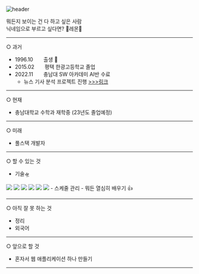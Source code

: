 ![header](https://capsule-render.vercel.app/api?type=slice&color=gradient&height=300&section=header&text=Why%20not?&fontSize=90)


뭐든지 보이는 건 다 하고 싶은 사람  
닉네임으로 부르고 싶다면? 🍋레몬🍋

---

○ 과거
- 1996.10　　출생 👶
- 2015.02　　평택 한광고등학교 졸업
- 2022.11　　충남대 SW 아카데미 AI반 수료
    - 뉴스 기사 분석 프로젝트 진행 
    [>>>링크](https://github.com/remonpie1814/News_Site_SentimentAnalysis)

---

○ 현재  
- 충남대학교 수학과 재학중 (23년도 졸업예정)

---

○ 미래  
- 풀스택 개발자

---

○ 할 수 있는 것
- 기술🛸  
<img src="https://img.shields.io/badge/Python-3766AB?style=flat-square&logo=Python&logoColor=white"/>
<img src="https://img.shields.io/badge/PyTorch-EE4C2C?style=flat-square&logo=Pytorch&logoColor=white"/>
<img src="https://img.shields.io/badge/Django-092E20?style=flat-square&logo=django&logoColor=white"/>
<img src="https://img.shields.io/badge/elasticsearch-005571?style=flat-square&logo=elasticsearch&logoColor=white"/>
<img src="https://img.shields.io/badge/mysql-4479A1?style=flat-square&logo=mysql&logoColor=white"/>
<img src="https://img.shields.io/badge/Unity-FFFFFF?style=flat-square&logo=Unity&logoColor=black"/>  
- 스케줄 관리
- 뭐든 열심히 배우기 👍

---

○ 아직 잘 못 하는 것
- 정리
- 외국어

---

○ 앞으로 할 것
- 혼자서 웹 애플리케이션 하나 만들기

---
<!--
**remonpie1814/remonpie1814** is a ✨ _special_ ✨ repository because its `README.md` (this file) appears on your GitHub profile.

Here are some ideas to get you started:

- 🔭 I’m currently working on ...
- 🌱 I’m currently learning ...
- 👯 I’m looking to collaborate on ...
- 🤔 I’m looking for help with ...
- 💬 Ask me about ...
- 📫 How to reach me: ...
- 😄 Pronouns: ...
- ⚡ Fun fact: ...
-->
